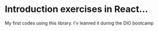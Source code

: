 # Introduction exercises in React...

My first codes using this library. I'v leanred it during the DIO bootcamp
